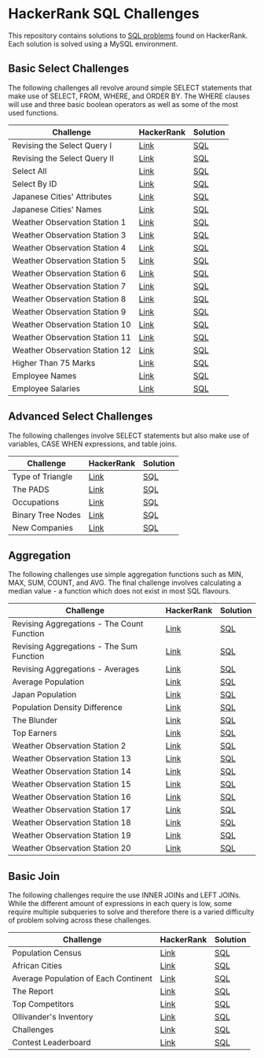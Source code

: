 # HackerRank SQL Challenges

This repository contains solutions to [SQL problems](https://www.hackerrank.com/domains/sql) found on HackerRank. Each solution is solved using a MySQL environment.

## Basic Select Challenges

The following challenges all revolve around simple SELECT statements that make use of SELECT, FROM, WHERE, and ORDER BY. The WHERE clauses will use and three basic boolean operators as well as some of the most used functions.

| Challenge | HackerRank | Solution |
|---|---|---|
|Revising the Select Query I|[Link](https://www.hackerrank.com/challenges/revising-the-select-query/problem?isFullScreen=true)|[SQL](./solutions/basic-select/revising-the-select-query-i.sql)|
|Revising the Select Query II|[Link](https://www.hackerrank.com/challenges/revising-the-select-query-2/problem?isFullScreen=true)|[SQL](/solutions/basic-select/revising-the-select-query-ii.sql)|
|Select All|[Link](https://www.hackerrank.com/challenges/select-all-sql/problem?isFullScreen=true)|[SQL](./solutions/basic-select/select-all-sql.sql)|
|Select By ID|[Link](https://www.hackerrank.com/challenges/select-by-id/problem?isFullScreen=true)|[SQL](./solutions/basic-select/select-by-id.sql)|
|Japanese Cities' Attributes|[Link](https://www.hackerrank.com/challenges/japanese-cities-attributes/problem?isFullScreen=true)|[SQL](./solutions/basic-select/japanese-cities-attributes.sql)|
|Japanese Cities' Names|[Link](https://www.hackerrank.com/challenges/japanese-cities-name/problem?isFullScreen=true)|[SQL](./solutions/basic-select/japanese-cities-names.sql)|
|Weather Observation Station 1|[Link](https://www.hackerrank.com/challenges/weather-observation-station-1/problem?isFullScreen=true)|[SQL](./solutions/basic-select/weather-observation-station-1.sql)|
|Weather Observation Station 3|[Link](https://www.hackerrank.com/challenges/weather-observation-station-3/problem?isFullScreen=true)|[SQL](./solutions/basic-select/weather-observation-station-3.sql)|
|Weather Observation Station 4|[Link](https://www.hackerrank.com/challenges/weather-observation-station-4/problem?isFullScreen=true)|[SQL](./solutions/basic-select/weather-observation-station-4.sql)|
|Weather Observation Station 5|[Link](https://www.hackerrank.com/challenges/weather-observation-station-5/problem?isFullScreen=true)|[SQL](./solutions/basic-select/weather-observation-station-5.sql)|
|Weather Observation Station 6|[Link](https://www.hackerrank.com/challenges/weather-observation-station-6/problem?isFullScreen=true)|[SQL](./solutions/basic-select/weather-observation-station-6.sql)|
|Weather Observation Station 7|[Link](https://www.hackerrank.com/challenges/weather-observation-station-7/problem?isFullScreen=true)|[SQL](./solutions/basic-select/weather-observation-station-7.sql)|
|Weather Observation Station 8|[Link](https://www.hackerrank.com/challenges/weather-observation-station-8/problem?isFullScreen=true)|[SQL](./solutions/basic-select/weather-observation-station-8.sql)|
|Weather Observation Station 9|[Link](https://www.hackerrank.com/challenges/weather-observation-station-9/problem?isFullScreen=true)|[SQL](./solutions/basic-select/weather-observation-station-9.sql)|
|Weather Observation Station 10|[Link](https://www.hackerrank.com/challenges/weather-observation-station-10/problem?isFullScreen=true)|[SQL](./solutions/basic-select/weather-observation-station-10.sql)|
|Weather Observation Station 11|[Link](https://www.hackerrank.com/challenges/weather-observation-station-11/problem?isFullScreen=true)|[SQL](./solutions/basic-select/weather-observation-station-11.sql)|
|Weather Observation Station 12|[Link](https://www.hackerrank.com/challenges/weather-observation-station-12/problem?isFullScreen=true)|[SQL](./solutions/basic-select/weather-observation-station-12.sql)|
|Higher Than 75 Marks|[Link](https://www.hackerrank.com/challenges/more-than-75-marks/problem?isFullScreen=true)|[SQL](./solutions/basic-select/higher-than-75-marks.sql)|
|Employee Names|[Link](https://www.hackerrank.com/challenges/name-of-employees/problem?isFullScreen=true)|[SQL](./solutions/basic-select/employee-names.sql)|
|Employee Salaries|[Link](https://www.hackerrank.com/challenges/salary-of-employees/problem?isFullScreen=true)|[SQL](./solutions/basic-select/employee-salaries.sql)|

## Advanced Select Challenges

The following challenges involve SELECT statements but also make use of variables, CASE WHEN expressions, and table joins.

| Challenge | HackerRank | Solution |
|---|---|---|
|Type of Triangle|[Link](https://www.hackerrank.com/challenges/what-type-of-triangle/problem?isFullScreen=true)|[SQL](./solutions/advanced-select/type-of-triangle.sql)|
|The PADS|[Link](https://www.hackerrank.com/challenges/the-pads/problem?isFullScreen=true)|[SQL](./solutions/advanced-select/the-pads.sql)|
|Occupations|[Link](https://www.hackerrank.com/challenges/occupations/problem?isFullScreen=true)|[SQL](./solutions/advanced-select/occupations.sql)|
|Binary Tree Nodes|[Link](https://www.hackerrank.com/challenges/binary-search-tree-1/problem?isFullScreen=true)|[SQL](./solutions/advanced-select/binary-tree-nodes.sql)|
|New Companies|[Link](https://www.hackerrank.com/challenges/the-company/problem?isFullScreen=true)|[SQL](./solutions/advanced-select/new-companies.sql)|

## Aggregation

The following challenges use simple aggregation functions such as MIN, MAX, SUM, COUNT, and AVG. The final challenge involves calculating a median value - a function which does not exist in most SQL flavours.

| Challenge | HackerRank | Solution |
|---|---|---|
|Revising Aggregations - The Count Function|[Link](https://www.hackerrank.com/challenges/revising-aggregations-the-count-function/problem?isFullScreen=true)|[SQL](./solutions/aggregation/revising-aggregations-count-function.sql)|
|Revising Aggregations - The Sum Function|[Link](https://www.hackerrank.com/challenges/revising-aggregations-sum/problem?isFullScreen=true)|[SQL](./solutions/aggregation/revising-aggregations-sum-function.sql)|
|Revising Aggregations - Averages|[Link](https://www.hackerrank.com/challenges/revising-aggregations-the-average-function/problem?isFullScreen=true)|[SQL](./solutions/aggregation/revising-aggregations-averages.sql)|
|Average Population|[Link](https://www.hackerrank.com/challenges/average-population/problem?isFullScreen=true)|[SQL](./solutions/aggregation/average-population.sql)|
|Japan Population|[Link](https://www.hackerrank.com/challenges/japan-population/problem?isFullScreen=true)|[SQL](./solutions/aggregation/japan-population.sql)|
|Population Density Difference|[Link](https://www.hackerrank.com/challenges/population-density-difference/problem?isFullScreen=true)|[SQL](./solutions/aggregation/population-density-difference.sql)|
|The Blunder|[Link](https://www.hackerrank.com/challenges/the-blunder/problem?isFullScreen=true)|[SQL](./solutions/aggregation/the-blunder.sql)|
|Top Earners|[Link](https://www.hackerrank.com/challenges/earnings-of-employees/problem?isFullScreen=true)|[SQL](./solutions/aggregation/top-earners.sql)|
|Weather Observation Station 2|[Link](https://www.hackerrank.com/challenges/weather-observation-station-2/problem?isFullScreen=true)|[SQL](./solutions/aggregation/weather-observation-station-2.sql)|
|Weather Observation Station 13|[Link](https://www.hackerrank.com/challenges/weather-observation-station-13/problem?isFullScreen=true)|[SQL](./solutions/aggregation/weather-observation-station-13.sql)|
|Weather Observation Station 14|[Link](https://www.hackerrank.com/challenges/weather-observation-station-14/problem?isFullScreen=true)|[SQL](./solutions/aggregation/weather-observation-station-14.sql)|
|Weather Observation Station 15|[Link](https://www.hackerrank.com/challenges/weather-observation-station-15/problem?isFullScreen=true)|[SQL](./solutions/aggregation/weather-observation-station-15.sql)|
|Weather Observation Station 16|[Link](https://www.hackerrank.com/challenges/weather-observation-station-16/problem?isFullScreen=true)|[SQL](./solutions/aggregation/weather-observation-station-16.sql)|
|Weather Observation Station 17|[Link](https://www.hackerrank.com/challenges/weather-observation-station-17/problem?isFullScreen=true)|[SQL](./solutions/aggregation/weather-observation-station-17.sql)|
|Weather Observation Station 18|[Link](https://www.hackerrank.com/challenges/weather-observation-station-18/problem?isFullScreen=true)|[SQL](./solutions/aggregation/weather-observation-station-18.sql)|
|Weather Observation Station 19|[Link](https://www.hackerrank.com/challenges/weather-observation-station-19/problem?isFullScreen=true)|[SQL](./solutions/aggregation/weather-observation-station-19.sql)|
|Weather Observation Station 20|[Link](https://www.hackerrank.com/challenges/weather-observation-station-20/problem?isFullScreen=true)|[SQL](./solutions/aggregation/weather-observation-station-20.sql)|

## Basic Join

The following challenges require the use INNER JOINs and LEFT JOINs. While the different amount of expressions in each query is low, some require multiple subqueries to solve and therefore there is a varied difficulty of problem solving across these challenges.

| Challenge | HackerRank | Solution |
|---|---|---|
|Population Census|[Link](https://www.hackerrank.com/challenges/asian-population/problem?isFullScreen=true)|[SQL](./solutions/basic-join/population-census.sql)|
|African Cities|[Link](https://www.hackerrank.com/challenges/african-cities/problem?isFullScreen=true)|[SQL](./solutions/basic-join/african-cities.sql)|
|Average Population of Each Continent|[Link](https://www.hackerrank.com/challenges/average-population-of-each-continent/problem?isFullScreen=true)|[SQL](./solutions/basic-join/average-population-of-each-continent.sql)|
|The Report|[Link](https://www.hackerrank.com/challenges/the-report/problem?isFullScreen=true)|[SQL](./solutions/basic-join/the-report.sql)|
|Top Competitors|[Link](https://www.hackerrank.com/challenges/full-score/problem?isFullScreen=true)|[SQL]()|
|Ollivander's Inventory|[Link](https://www.hackerrank.com/challenges/harry-potter-and-wands/problem?isFullScreen=true)|[SQL](./solutions/basic-join/ollivanders-inventory.sql)|
|Challenges|[Link](https://www.hackerrank.com/challenges/challenges/problem?isFullScreen=true)|[SQL](./solutions/basic-join/challenges.sql)|
|Contest Leaderboard|[Link](https://www.hackerrank.com/challenges/contest-leaderboard/problem?isFullScreen=true)|[SQL](./solutions/basic-join/contest-leaderboard.sql)|
